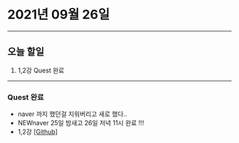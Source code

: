 2021년 09월 26일
===

---
오늘 할일
----

1. 1,2강 Quest 완료

---

### Quest 완료
- naver 까지 했던걸 지워버리고 새로 했다..
- NEWnaver 25일 밤새고 26일 저녁 11시 완료 !!!
- 1,2강 [[Github]](https://github.com/narupee/WebDevCurriculum/tree/master/Quest02/Check)



